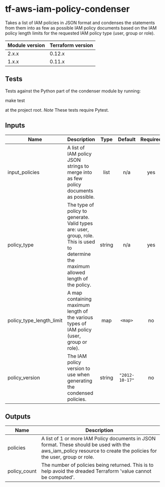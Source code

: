 # tf-aws-iam-policy-condenser

Takes a list of IAM policies in JSON format and condenses the statements from them into as few as possible IAM policy documents based on the IAM policy length limits for the requested IAM policy type (user, group or role).

| Module version | Terraform version |
|----------------|-------------------|
| 2.x.x          | 0.12.x            |
| 1.x.x          | 0.11.x            |

## Tests

Tests against the Python part of the condenser module by running:

  make test

at the project root. *Note* These tests require Pytest.

## Inputs

| Name | Description | Type | Default | Required |
|------|-------------|:----:|:-----:|:-----:|
| input\_policies | A list of IAM policy JSON strings to merge into as few policy documents as possible. | list | n/a | yes |
| policy\_type | The type of policy to generate. Valid types are: user, group, role. This is used to determine the maximum allowed length of the policy. | string | n/a | yes |
| policy\_type\_length\_limit | A map containing maximum length of the various types of IAM policy \(user, group or role\). | map | `<map>` | no |
| policy\_version | The IAM policy version to use when generating the condensed policies. | string | `"2012-10-17"` | no |

## Outputs

| Name | Description |
|------|-------------|
| policies | A list of 1 or more IAM Policy documents in JSON format. These should be used with the aws\_iam\_policy resource to create the policies for the user, group or role. |
| policy\_count | The number of policies being returned. This is to help avoid the dreaded Terraform 'value cannot be computed'. |
